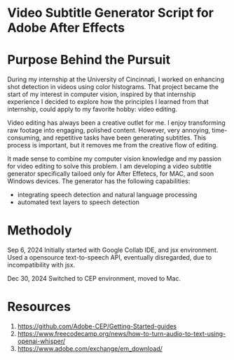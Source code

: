 # Video Subtitle Generator Script for Adobe After Effects

# Purpose Behind the Pursuit
During my internship at the University of Cincinnati, I worked on enhancing shot detection in videos using color histograms. That project became the start of my interest in computer vision, inspired by that internship experience I decided to explore how the principles I learned from that internship, could apply to my favorite hobby: video editing. 

Video editing has always been a creative outlet for me. I enjoy transforming raw footage into engaging, polished content. However, very annoying, time-consuming, and repetitive tasks have been generating subtitles. This process is important, but it removes me from the creative flow of editing.

It made sense to combine my computer vision knowledge and my passion for video editing to solve this problem. I am developing a video subtitle generator specifically tailoed only for After Effetecs, for MAC, and soon Windows devices. The generator has the following capabilities: 
- integrating speech detection and natural language processing
- automated text layers to speech detection

# Methodoly 
Sep 6, 2024
Initially started with Google Collab IDE, and jsx environment. Used a opensource text-to-speech API, eventually disregarded, due to incompatibility with jsx. 

Dec 30, 2024 
Switched to CEP environment, moved to Mac. 

# Resources 
1. https://github.com/Adobe-CEP/Getting-Started-guides
2. https://www.freecodecamp.org/news/how-to-turn-audio-to-text-using-openai-whisper/
3. https://www.adobe.com/exchange/em_download/
